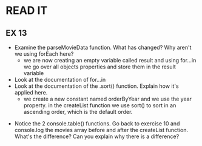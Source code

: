 # READ IT

## EX 13

- Examine the parseMovieData function. What has changed? Why aren't we using forEach here?
  - we are now creating an empty variable called result and using for...in we go over all objects properties and store them in the result variable
- Look at the documentation of for...in
- Look at the documentation of the .sort() function. Explain how it's applied here.
  - we create a new constant named orderByYear and we use the year property. in the createList function we use sort() to sort in an ascending order, which is the default order.

* Notice the 2 console.table() functions. Go back to exercise 10 and console.log the movies array before and after the createList function. What's the difference? Can you explain why there is a difference?
